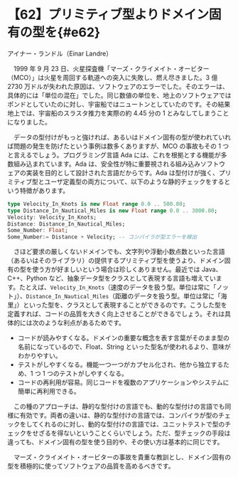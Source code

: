 # 【62】プリミティブ型よりドメイン固有の型を{#e62}

<div class="author">アイナー・ランドル（Einar Landre）</div>

　1999 年 9 月 23 日、火星探査機「マーズ・クライメイト・オービター（MCO）」は火星を周回する軌道への突入に失敗し、燃え尽きました。3 億 2730 万ドルが失われた原因は、ソフトウェアのエラーでした。そのエラーは、具体的には「単位の混在」でした。同じ数値の単位を、地上のソフトウェアではポンドとしていたのに対し、宇宙船ではニュートンとしていたのです。その結果地上では、宇宙船のスラスタ推力を実際の約 4.45 分の 1 とみなしてしまうことになりました。

　データの型付けがもっと強ければ、あるいはドメイン固有の型が使われていれば問題の発生を防げたという事例は数多くありますが、MCO の事故もその 1 つと言えるでしょう。プログラミング言語 Ada には、これを根拠とする機能が多数組み込まれています。Ada は、安全性が特に重要視される組み込みソフトウェアの実装を目的として設計された言語だからです。Ada は型付けが強く、プリミティブ型とユーザ定義型の両方について、以下のような静的チェックをするという特徴があります。

```Ada
type Velocity_In_Knots is new Float range 0.0 .. 500.00;
type Distance_In_Nautical_Miles is new Float range 0.0 .. 3000.00;
Velocity: Velocity_In_Knots;
Distance: Distance_In_Nautical_Miles;
Some_Number: Float;
Some_Number:= Distance + Velocity; -- コンパイラが型エラーを検出
```

　さほど要求の厳しくないドメインでも、文字列や浮動小数点数といった言語（あるいはそのライブラリ）の提供するプリミティブ型を使うより、ドメイン固有の型を使う方が好ましいという場合は珍しくありません。最近では Java、C++、Python など、抽象データ型をクラスとして表現する言語も増えています。たとえば、`Velocity_In_Knots`（速度のデータを扱う型。単位は常に「ノット」）、`Distance_In_Nautical_Miles`（距離のデータを扱う型。単位は常に「海里」）といった型を、クラスとして表現することができるのです。こうした型を定義すれば、コードの品質を大きく向上させることができるでしょう。それは具体的には次のような利点があるためです。

* コードが読みやすくなる。ドメインの重要な概念を表す言葉がそのまま型の名前になっているので、Float、String といった型名が使われるより、意味がわかりやすい。
* テストがしやすくなる。機能一つ一つがカプセル化され、他から独立するため、1 つ 1 つのテストがしやすくなる。
* コードの再利用が容易。同じコードを複数のアプリケーションやシステムに簡単に再利用できる。

　この種のアプローチは、静的な型付けの言語でも、動的な型付けの言語でも同様に有効です。両者の違いは、静的な型付けの言語では、コンパイラが型のチェックをしてくれるのに対し、動的な型付けの言語では、ユニットテストで型のチェックをせざるを得ないということくらいでしょう。ただ、型チェックの手段は違っても、ドメイン固有の型を使う目的や、その使い方は基本的に同じです。

　マーズ・クライメイト・オービターの事故を貴重な教訓とし、ドメイン固有の型を積極的に使ってソフトウェアの品質を高めるべきです。
